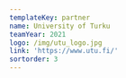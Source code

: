 ```yaml
---
templateKey: partner
name: University of Turku
teamYear: 2021
logo: /img/utu_logo.jpg
link: 'https://www.utu.fi/'
sortorder: 3
---
```


